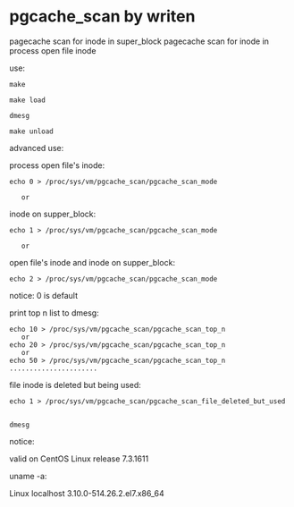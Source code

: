 # pgcache_scan by writen
pagecache scan for inode in super_block
pagecache scan for inode in process open file inode

use:

    make

    make load

    dmesg

    make unload

advanced use:    

  process open file's inode:
  
    echo 0 > /proc/sys/vm/pgcache_scan/pgcache_scan_mode

       or
  inode on supper_block:
  
    echo 1 > /proc/sys/vm/pgcache_scan/pgcache_scan_mode

       or
  open file's inode and inode on supper_block:
  
    echo 2 > /proc/sys/vm/pgcache_scan/pgcache_scan_mode

  notice: 0 is default

  print top n list to dmesg:
  
    echo 10 > /proc/sys/vm/pgcache_scan/pgcache_scan_top_n
       or
    echo 20 > /proc/sys/vm/pgcache_scan/pgcache_scan_top_n
       or
    echo 50 > /proc/sys/vm/pgcache_scan/pgcache_scan_top_n
    ......................

  file inode is deleted but being used:
  
    echo 1 > /proc/sys/vm/pgcache_scan/pgcache_scan_file_deleted_but_used


    dmesg

notice:

   valid on CentOS Linux release 7.3.1611 

uname -a:

   Linux localhost 3.10.0-514.26.2.el7.x86_64


